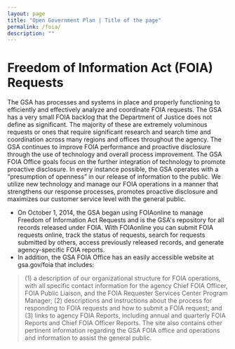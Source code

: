 ```yaml
---
layout: page
title: "Open Government Plan | Title of the page"
permalink: /foia/
description: ""
---
```


# Freedom of Information Act (FOIA) Requests 
The GSA has processes and systems in place and properly functioning to efficiently and effectively analyze and coordinate FOIA requests. The GSA has a very small FOIA backlog that the Department of Justice does not define as significant. The majority of these are extremely voluminous requests or ones that require significant research and search time and coordination across many regions and offices throughout the agency. The GSA continues to improve FOIA performance and proactive disclosure through the use of technology and overall process improvement. The GSA FOIA Office goals focus on the further integration of technology to promote proactive disclosure. In every instance possible, the GSA operates with a “presumption of openness” in our release of information to the public. We utilize new technology and manage our FOIA operations in a manner that strengthens our response processes, promotes proactive disclosure and maximizes our customer service level with the general public.

- On October 1, 2014,​ the GSA began using FOIAonline to manage Freedom of  Information Act Requests and is the GSA's repository for all records released under FOIA.  With FOIAonline you can submit FOIA requests online, track the status of requests, search for requests submitted by others, access previously released records, and generate agency-specific FOIA reports.
- In addition, the GSA FOIA Office has an easily accessible website at gsa.gov/foia that includes: 
> (1) a description of our organizational structure for FOIA operations, with all specific contact information for the agency Chief FOIA Officer, FOIA Public Liaison, and the FOIA Requester Services Center Program Manager; 
> (2) descriptions and instructions about the process for responding to FOIA requests and how to submit a FOIA request; and 
> (3) links to agency FOIA Reports, including annual and quarterly FOIA Reports and Chief FOIA Officer Reports. The site also contains other pertinent information regarding the GSA FOIA office and operations and information to assist the general public. 
